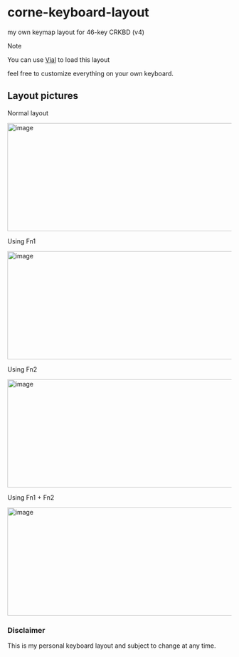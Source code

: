 # corne-keyboard-layout
my own keymap layout for 46-key CRKBD (v4)

>[!NOTE]
>You can use [Vial](https://get.vial.today) to load this layout

feel free to customize everything on your own keyboard.  

## Layout pictures

Normal layout

<img width="722" height="243" alt="image" src="https://github.com/user-attachments/assets/40492db0-f49c-470b-b98d-6c127183a049" />

Using Fn1

<img width="722" height="243" alt="image" src="https://github.com/user-attachments/assets/11536253-6f4c-4d57-894c-39be7e717b85" />

Using Fn2

<img width="722" height="243" alt="image" src="https://github.com/user-attachments/assets/0c8aeec4-f58f-47da-9cd6-effb339e0fa6" />

Using Fn1 + Fn2

<img width="722" height="243" alt="image" src="https://github.com/user-attachments/assets/85774958-a3ac-40f4-b336-83fde068c4b0" />



### Disclaimer

This is my personal keyboard layout and subject to change at any time.
